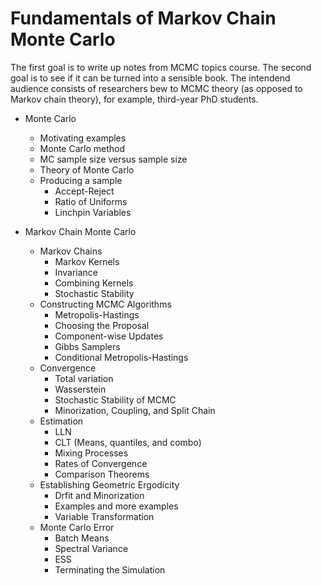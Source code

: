 # Fundamentals of Markov Chain Monte Carlo

The first goal is to write up notes from MCMC topics course.  The second goal is to see if it can be turned into a sensible book.  The intendend audience consists of researchers bew to MCMC theory (as opposed to Markov chain theory), for example, third-year PhD students.

* Monte Carlo
  * Motivating examples
  * Monte Carlo method
  * MC sample size versus sample size
  * Theory of Monte Carlo
  * Producing a sample  
    * Accept-Reject
    * Ratio of Uniforms
    * Linchpin Variables
 
* Markov Chain Monte Carlo
  * Markov Chains
    * Markov Kernels
    * Invariance
    * Combining Kernels
    * Stochastic Stability
  * Constructing MCMC Algorithms
    * Metropolis-Hastings
    * Choosing the Proposal
    * Component-wise Updates
    * Gibbs Samplers
    * Conditional Metropolis-Hastings
  * Convergence
    * Total variation
    * Wasserstein
    * Stochastic Stability of MCMC
    * Minorization, Coupling, and Split Chain
  * Estimation
    * LLN
    * CLT (Means, quantiles, and combo)
    * Mixing Processes
    * Rates of Convergence
    * Comparison Theorems
  * Establishing Geometric Ergodicity
    * Drfit and Minorization
    * Examples and more examples
    * Variable Transformation
  * Monte Carlo Error
    * Batch Means
    * Spectral Variance
    * ESS
    * Terminating the Simulation
   
